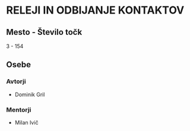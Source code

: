 # RELEJI IN ODBIJANJE KONTAKTOV
## Mesto - Število točk
3 - 154
## Osebe
### Avtorji
 * Dominik Gril
### Mentorji
 * Milan Ivič